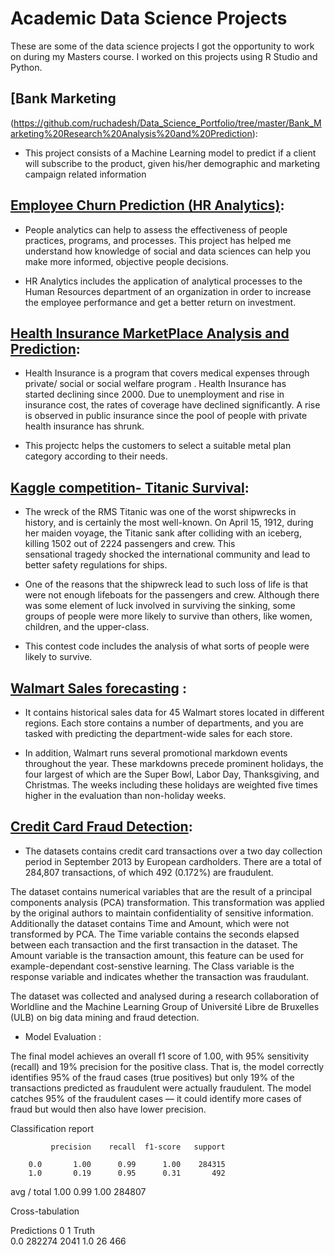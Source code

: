

# **Academic Data Science Projects**
These are some of the data science projects I got the opportunity to work on during my Masters course. I worked on this projects using R Studio and Python. 

## [Bank Marketing
(https://github.com/ruchadesh/Data_Science_Portfolio/tree/master/Bank_Marketing%20Research%20Analysis%20and%20Prediction):

- This project consists of a Machine Learning model to predict if a client will subscribe to the product, given his/her demographic and   marketing campaign related information


## [Employee Churn Prediction (HR Analytics)](https://github.com/ruchadesh/Data_Science_Portfolio/tree/master/Employee_Churn_Prediction):

- People analytics can help to assess the effectiveness of people practices, programs, and processes. 
  This project has helped me understand how knowledge of social and data sciences can help you make 
  more informed, objective people decisions.

- HR Analytics includes the application of analytical processes to the Human Resources department of 
  an organization in order to increase the employee performance and get a better return on investment. 
  
## [Health Insurance MarketPlace Analysis and Prediction](https://github.com/ruchadesh/Data_Science_Portfolio/tree/master/Health%20Insurance%20Marketplace%20Analysis%20and%20Prediction):

- Health Insurance is a program that covers medical expenses through private/ social or social welfare program . Health Insurance has   
  started declining since 2000. Due to unemployment and rise in insurance cost, the rates of coverage have declined significantly. 
  A rise is observed in public insurance since the pool of people with private health insurance has shrunk.
  
- This projectc helps the customers to select a suitable metal plan category according to their needs. 

## [Kaggle competition- Titanic Survival](https://github.com/ruchadesh/Data_Science_Portfolio/tree/master/Titanic_Survival):

- The wreck of the RMS Titanic was one of the worst shipwrecks in history, and is certainly the most well-known.  On April 15, 1912,     during her maiden voyage, the Titanic sank after colliding with an iceberg, killing 1502 out of 2224 passengers and crew.  This   
  sensational tragedy shocked the international community and lead to better safety regulations for ships.
 
- One of the reasons that the shipwreck lead to such loss of life is that were not enough lifeboats for the passengers and crew.         Although there was some element of luck involved in surviving the sinking, some groups of people were more likely to survive than       others, like women, children, and the upper-class.

- This contest code includes the analysis of what sorts of people were likely to survive.  

## [Walmart Sales forecasting](https://github.com/ruchadesh/Data_Science_Portfolio/tree/master/Walmart_Sales_forecasting) :

- It contains historical sales data for 45 Walmart stores located in different regions. Each store contains a number of departments, and you are tasked with predicting the department-wide sales for each store.

-  In addition, Walmart runs several promotional markdown events throughout the year. These markdowns precede prominent holidays, the four largest of which are the Super Bowl, Labor Day, Thanksgiving, and Christmas. The weeks including these holidays are weighted five times higher in the evaluation than non-holiday weeks.

## [Credit Card Fraud Detection](https://github.com/ruchadesh/Data_Science_Portfolio/tree/master/Credit%20Card%20Fraud%20Detection):
-  The datasets contains credit card transactions over a two day collection period in September 2013 by European cardholders. There are a total of 284,807 transactions, of which 492 (0.172%) are fraudulent.

The dataset contains numerical variables that are the result of a principal components analysis (PCA) transformation. This transformation was applied by the original authors to maintain confidentiality of sensitive information. Additionally the dataset contains Time and Amount, which were not transformed by PCA. The Time variable contains the seconds elapsed between each transaction and the first transaction in the dataset. The Amount variable is the transaction amount, this feature can be used for example-dependant cost-senstive learning. The Class variable is the response variable and indicates whether the transaction was fraudulant.

The dataset was collected and analysed during a research collaboration of Worldline and the Machine Learning Group of Université Libre de Bruxelles (ULB) on big data mining and fraud detection.

-  Model Evaluation : 

The final model achieves an overall f1 score of 1.00, with 95% sensitivity (recall) and 19% precision for the positive class. That is, the model correctly identifies 95% of the fraud cases (true positives) but only 19% of the transactions predicted as fraudulent were actually fraudulent. The model catches 95% of the fraudulent cases — it could identify more cases of fraud but would then also have lower precision.

Classification report

             precision    recall  f1-score   support

        0.0       1.00      0.99      1.00    284315
        1.0       0.19      0.95      0.31       492

avg / total       1.00      0.99      1.00    284807


Cross-tabulation

Predictions       0     1
Truth                    
0.0          282274  2041
1.0              26   466
 




  
